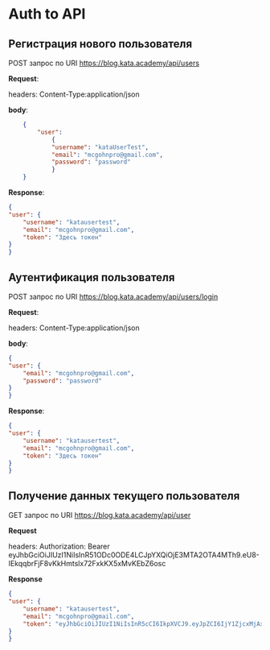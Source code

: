 # Auth to API

## Регистрация нового пользователя

POST запрос по URI https://blog.kata.academy/api/users

**Request**:

headers: Content-Type:application/json 

**body**: 

```JSON
	{
		"user": 
			{
			"username": "kataUserTest",
			"email": "mcgohnpro@gmail.com",
			"password": "password"
			}
	}
```

**Response**:

```JSON
{
"user": {
	"username": "katausertest",
	"email": "mcgohnpro@gmail.com",
	"token": "Здесь токен"
}
}
```

## Аутентификация пользователя

POST запрос по URI https://blog.kata.academy/api/users/login

**Request**:

headers: Content-Type:application/json 

**body**: 
```JSON
{
"user": {
	"email": "mcgohnpro@gmail.com",
	"password": "password"
}
}
```

**Response**:

```JSON
{
"user": {
	"username": "katausertest",
	"email": "mcgohnpro@gmail.com",
	"token": "Здесь токен"
}
}

```

## Получение данных текущего пользователя 

GET запрос по URI https://blog.kata.academy/api/user

**Request**

headers: 
Authorization: Bearer eyJhbGciOiJIUzI1NiIsInR51ODc0ODE4LCJpYXQiOjE3MTA2OTA4MTh9.eU8-IEkqqbrFjF8vKkHmtslx72FxkKX5xMvKEbZ6osc

**Response**

```JSON
{
"user": {
	"username": "katausertest",
	"email": "mcgohnpro@gmail.com",
	"token": "eyJhbGciOiJIUzI1NiIsInR5cCI6IkpXVCJ9.eyJpZCI6IjY1ZjcxMjAxOGM4MjhkMWIwMDM5NTliYiIsInVzZXJuYW1lIjoia2F0YXVDc2NzQzLCJpYXQiOjE3MTA2OTI3NDN9.3Ahv_5sHRIgDJIF1YR9-rP7IgChL6xO_7jiC9VEgJa0"
}
}
```

